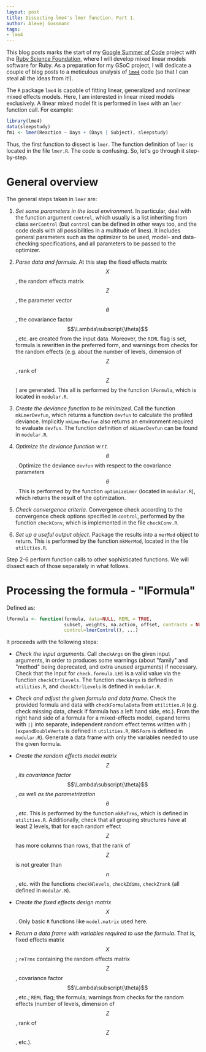 ```yaml
---
layout: post
title: Dissecting lme4's lmer function. Part 1.
author: Alexej Gossmann
tags:
- lme4
---
```


This blog posts marks the start of my [Google Summer of Code](https://www.google-melange.com/gsoc/homepage/google/gsoc2015) project with the [Ruby Science Foundation](http://sciruby.com), where I will develop mixed linear models software for Ruby. As a preparation for my GSoC project, I will dedicate a couple of blog posts to a meticulous analysis of [`lme4`](https://github.com/lme4/lme4.git) code (so that I can steal all the ideas from it!).

The `R` package `lme4` is capable of fitting linear, generalized and nonlinear mixed effects models. Here, I am interested in linear mixed models exclusively. A linear mixed model fit is performed in `lme4` with an `lmer` function call. For example:

```R
library(lme4)
data(sleepstudy)
fm1 <- lmer(Reaction ~ Days + (Days | Subject), sleepstudy)
```

Thus, the first function to dissect is `lmer`.
The function definition of `lmer` is located in the file `lmer.R`.
The code is confusing. So, let's go through it step-by-step.

# General overview

The general steps taken in `lmer` are:

1. *Set some parameters in the local environment*. In particular, deal with the function argument `control`, which usually is a list inheriting from class `merControl` (but `control` can be defined in other ways too, and the code deals with all possibilities in a multitude of lines). It includes general parameters such as the optimizer to be used, model- and data-checking specifications, and all parameters to be passed to the optimizer.

2. *Parse data and formula*. At this step the fixed effects matrix $$X$$, the random effects matrix $$Z$$, the parameter vector $$\theta$$, the covariance factor $$\Lambda\subscript{\theta}$$, etc. are created from the input data. Moreover, the `REML` flag is set, formula is rewritten in the preferred form, and warnings from checks for the random effects (e.g. about the number of levels, dimension of $$Z$$, rank of $$Z$$) are generated. This all is performed by the function `lFormula`, which is located in `modular.R`.

3. *Create the deviance function to be minimized*. Call the function `mkLmerDevfun`, which returns a function `devfun` to calculate the profiled deviance. Implicitly `mkLmerDevfun` also returns an environment required to evaluate `devfun`. The function definition of `mkLmerDevfun` can be found in `modular.R`.

4. *Optimize the deviance function w.r.t.* $$\theta$$. Optimize the deviance `devfun` with respect to the covariance parameters $$\theta$$. This is performed by the function `optimizeLmer` (located in `modular.R`), which returns the result of the optimization.

5. *Check convergence criteria*. Convergence check according to the convergence check options specified in `control`, performed by the function `checkConv`, which is implemented in the file `checkConv.R`.

6. *Set up a useful output object*. Package the results into a `merMod` object to return. This is performed by the function `mkMerMod`, located in the file `utilities.R`.

Step 2-6 perform function calls to other sophisticated functions. We will dissect each of those separately in what follows.

# Processing the formula - "lFormula"

Defined as:

```R
lFormula <- function(formula, data=NULL, REML = TRUE,
                     subset, weights, na.action, offset, contrasts = NULL,
                     control=lmerControl(), ...)
```

It proceeds with the following steps:

* *Check the input arguments*. Call `checkArgs` on the given input arguments, in order to produces some warnings (about "family" and "method" being deprecated, and extra unused arguments) if necessary. Check that the input for `check.formula.LHS` is a valid value via the function `checkCtrlLevels`. The function `checkArgs` is defined in `utilities.R`, and `checkCtrlLevels` is defined in `modular.R`.

* *Check and adjust the given formula and data frame*. Check the provided formula and data with `checkFormulaData` from `utilities.R` (e.g. check missing data, check if formula has a left hand side, etc.). From the right hand side of a formula for a mixed-effects model, expand terms with `||` into separate, independent random effect terms written with `|` (`expandDoubleVerts` is defined in `utilities.R`, `RHSForm` is defined in `modular.R`). Generate a data frame with only the variables needed to use the given formula.

* *Create the random effects model matrix* $$Z$$, *its covariance factor* $$\Lambda\subscript{\theta}$$, *as well as the parametrization* $$\theta$$, *etc*. This is performed by the function `mkReTrms`, which is defined in `utilities.R`. Additionally, check that all grouping structures have at least 2 levels, that for each random effect $$Z$$ has more columns than rows, that the rank of $$Z$$ is not greater than $$n$$, etc. with the functions `checkNlevels`, `checkZdims`, `checkZrank` (all defined in `modular.R`). 

* *Create the fixed effects design matrix* $$X$$. Only basic `R` functions like `model.matrix` used here.

* *Return a data frame with variables required to use the formula*. That is, fixed effects matrix $$X$$; `reTrms` containing the random effects matrix $$Z$$, covariance factor $$\Lambda\subscript{\theta}$$, etc.; `REML` flag; the formula; warnings from checks for the random effects (number of levels, dimension of $$Z$$, rank of $$Z$$, etc.). 
